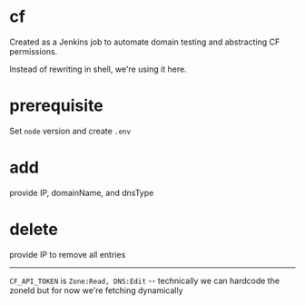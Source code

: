 # cf

Created as a Jenkins job to automate domain testing and abstracting CF permissions.

Instead of rewriting in shell, we're using it here.

# prerequisite

Set `node` version and create `.env`

# add
provide IP, domainName, and dnsType

# delete
provide IP to remove all entries

---

`CF_API_TOKEN` is `Zone:Read, DNS:Edit` -- technically we can hardcode the zoneId but for now we're fetching dynamically